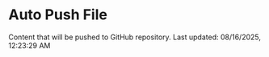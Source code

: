 # Auto Push File

Content that will be pushed to GitHub repository.
Last updated: 08/16/2025, 12:23:29 AM